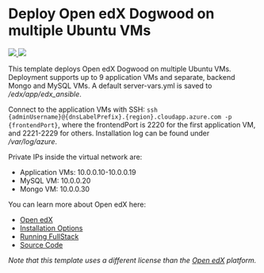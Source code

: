 # Deploy Open edX Dogwood on multiple Ubuntu VMs

<a href="https://portal.azure.com/#create/Microsoft.Template/uri/https%3A%2F%2Fraw.githubusercontent.com%2FAzure%2Fazure-quickstart-templates%2Fmaster%2Fopenedx-scalable-ubuntu%2Fazuredeploy.json" target="_blank">
    <img src="http://azuredeploy.net/deploybutton.png"/>
</a>
<a href="http://armviz.io/#/?load=https%3A%2F%2Fraw.githubusercontent.com%2FAzure%2Fazure-quickstart-templates%2Fmaster%2Fopenedx-scalable-ubuntu%2Fazuredeploy.json" target="_blank">
    <img src="http://armviz.io/visualizebutton.png"/>
</a>

This template deploys Open edX Dogwood on multiple Ubuntu VMs. Deployment supports up to 9 application VMs and separate, backend Mongo and MySQL VMs. A default server-vars.yml is saved to */edx/app/edx_ansible*.

Connect to the application VMs with SSH: `ssh {adminUsername}@{dnsLabelPrefix}.{region}.cloudapp.azure.com -p {frontendPort}`, where the frontendPort is 2220 for the first application VM, and 2221-2229 for others. Installation log can be found under */var/log/azure*.

Private IPs inside the virtual network are:
- Application VMs: 10.0.0.10-10.0.0.19
- MySQL VM: 10.0.0.20
- Mongo VM: 10.0.0.30

You can learn more about Open edX here:
- [Open edX](https://open.edx.org)
- [Installation Options](https://openedx.atlassian.net/wiki/display/OpenOPS/Open+edX+Installation+Options)
- [Running FullStack](https://openedx.atlassian.net/wiki/display/OpenOPS/Running+Fullstack)
- [Source Code](https://github.com/edx/edx-platform)

*Note that this template uses a different license than the [Open edX](https://github.com/edx/edx-platform/blob/master/LICENSE) platform.*